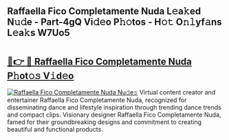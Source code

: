 ## Raffaella Fico Completamente Nuda L𝚎a𝚔ed N𝚞𝚍e - Part-4gQ Vi𝚍𝚎o P𝚑𝚘tos - H𝚘𝚝 O𝚗𝚕yf𝚊ns L𝚎a𝚔s W7Uo5

# <h2><a href="http://kf23y0i.oniu.top/?m=Raffaella+Fico+Completamente+Nuda">🔗👉 🔴 Raffaella Fico Completamente Nuda P𝚑ot𝚘𝚜 V𝚒d𝚎o</a></h2>

[![Raffaella Fico Completamente Nuda Nu𝚍e𝚜](https://i.imgur.com/0qMVB7G.gif)](http://kf23y0i.oniu.top/?m=Raffaella+Fico+Completamente+Nuda)
Virtual content creator and entertainer Raffaella Fico Completamente Nuda, recognized for disseminating dance and lifestyle inspiration through trending dance trends and compact clips. Visionary designer Raffaella Fico Completamente Nuda, famed for their groundbreaking designs and commitment to creating beautiful and functional products.  
